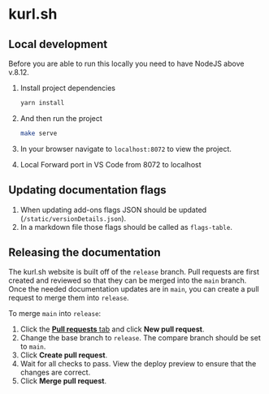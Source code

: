 # kurl.sh

## Local development

Before you are able to run this locally you need to have NodeJS above v.8.12.

1. Install project dependencies
   ```bash
   yarn install
   ```

1. And then run the project
   ```bash
   make serve
   ```

1. In your browser navigate to `localhost:8072` to view the project.
2. Local Forward port in VS Code from 8072 to localhost

## Updating documentation flags 

1. When updating add-ons flags JSON should be updated (`/static/versionDetails.json`). 
2. In a markdown file those flags should be called as `flags-table`.

## Releasing the documentation

The kurl.sh website is built off of the `release` branch. Pull requests are first created and reviewed so that they can be merged into the `main` branch. Once the needed documentation updates are in `main`, you can create a pull request to merge them into `release`.

To merge `main` into `release`:
1. Click the [**Pull requests** tab](https://github.com/replicatedhq/kurl.sh/pulls) and click **New pull request**.
1. Change the base branch to `release`. The compare branch should be set to `main`.
1. Click **Create pull request**.
1. Wait for all checks to pass. View the deploy preview to ensure that the changes are correct.
1. Click **Merge pull request**.
